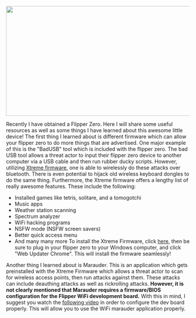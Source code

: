 

<img src="https://cdn.shopify.com/s/files/1/2175/8571/files/Flipper-Zero_1235x.png?v=1682525077"  width="600" height="300">

Recently I have obtained a Flipper Zero. Here I will share some useful resources as well as some things I have learned about this awesome little device!
The first thing I learned about is different firmware which can allow your flipper zero to do more things that are advertised. One major example of this is the "BadUSB" tool which is included with the flipper zero. The bad USB tool allows a threat actor to input their flipper zero device to another computer via a USB cable and then run rubber ducky scripts. However, utilizing [Xtreme firmware](https://github.com/ClaraCrazy/Flipper-Xtreme), one is able to wirelessly do these attacks over bluetooth. There is even potential to hijack old wireless keyboard dongles to do the same thing. Furthermore, the Xtreme firmware offers a lengthy list of really awesome features. 
These include the following:
* Installed games like tetris, solitare, and a tomogotchi
* Music apps
* Weather station scanning
* Spectrum analyzer
* WiFi hacking programs
* NSFW mode (NSFW screen savers)
* Better quick access menu
* And many many more
To install the Xtreme Firmware, click [here](https://github.com/ClaraCrazy/Flipper-Xtreme/releases/tag/XFW-0046_06052023), then be sure to plug in your flipper zero to your Windows computer, and click "Web Updater Chrome". This will install the firmware seamlessly!


Another thing I learned about is Marauder. This is an application which gets preinstalled with the Xtreme Firmware which allows a threat actor to scan for wireless access points, then run attacks against them. These attacks can include deauthing attacks as well as rickrolling attacks. **However, it is not clearly mentioned that Marauder requires a firmware/BIOS configuration for the Flipper WiFi development board.** With this in mind, I suggest you watch the [following video](https://www.youtube.com/watch?v=CabgV-ljjRM) in order to configure the dev board properly. This will allow you to use the WiFi marauder application properly.






